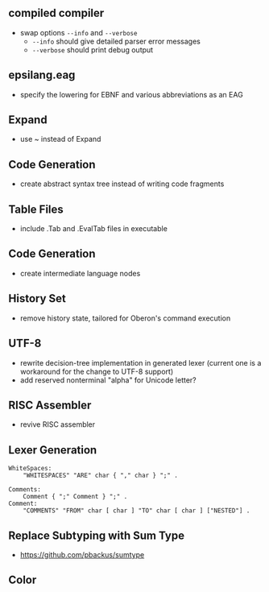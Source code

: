 ## compiled compiler

- swap options `--info` and `--verbose`
  - `--info` should give detailed parser error messages
  - `--verbose` should print debug output

## epsilang.eag

- specify the lowering for EBNF and various abbreviations as an EAG

## Expand

- use ~ instead of Expand

## Code Generation

- create abstract syntax tree instead of writing code fragments

## Table Files

- include .Tab and .EvalTab files in executable

## Code Generation

- create intermediate language nodes

## History Set

- remove history state, tailored for Oberon's command execution

## UTF-8

- rewrite decision-tree implementation in generated lexer
  (current one is a workaround for the change to UTF-8 support)
- add reserved nonterminal "alpha" for Unicode letter?

## RISC Assembler

- revive RISC assembler

## Lexer Generation

```
WhiteSpaces:
    "WHITESPACES" "ARE" char { "," char } ";" .

Comments:
    Comment { ";" Comment } ";" .
Comment:
    "COMMENTS" "FROM" char [ char ] "TO" char [ char ] ["NESTED"] .
```

## Replace Subtyping with Sum Type

- https://github.com/pbackus/sumtype

## Color
